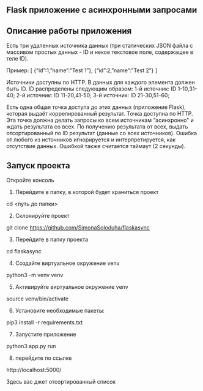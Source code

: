 ##  Flask приложение с асинхронными запросами 

## Описание работы приложения 

Есть три удаленных источника данных (три статических JSON файла с массивом простых данных - ID и некое текстовое поле, содержащее в теле ID).

Пример: 
[ {“id”:1,”name”:”Test 1”}, {“id”:2,”name”:”Test 2”} ] 

Источники доступны по HTTP. В данных для каждого элемента должен быть ID. 
ID распределены следующим образом: 
1-й источник: ID 1-10,31-40; 2-й источник: ID 11-20,41-50; 3-й источник: ID 21-30,51-60; 

Есть одна общая точка доступа до этих данных (приложение Flask), которая выдаёт коррелированный результат. Точка доступна по HTTP.
Эта точка должна делать запросы ко всем источникам “асинхронно” и ждать результата со всех.
По получению результата от всех, выдать отсортированный по ID результат (данные со всех источников).
Ошибка от любого из источников игнорируется и интерпретируется, как отсутствие данных.
Ошибкой также считается таймаут (2 секунды).


## Запуск проекта

Откройте консоль

1. Перейдите в папку, в которой будет храниться проект

cd <путь до папки>

2. Склонируйте проект

git clone https://github.com/SimonaSoloduha/flaskasync

3. Перейдите в папку проекта

cd flaskasync 

4. Создайте виртуальное окружение venv

python3 -m venv venv

5. Активируйте виртуальное окружение venv

source venv/bin/activate

6. Установите необходимые пакеты:

pip3 install -r requirements.txt

7. Запустите приложение 

python3 app.py run 

8. перейдите по ссылке 

 http://localhost:5000/  
 
Здесь вас джет отсортированный список
